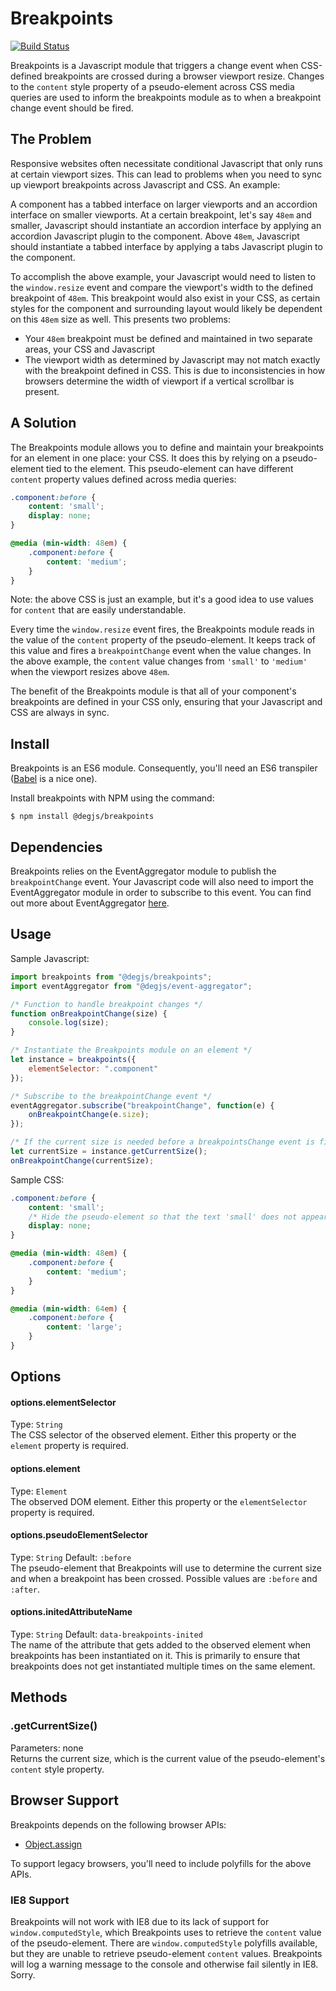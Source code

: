 # Breakpoints
[![Build Status](https://travis-ci.org/DEGJS/breakpoints.svg?branch=master)](https://travis-ci.org/DEGJS/breakpoints)

Breakpoints is a Javascript module that triggers a change event when CSS-defined breakpoints are crossed during a browser viewport resize. Changes to the ```content``` style property of a pseudo-element across CSS media queries are used to inform the breakpoints module as to when a breakpoint change event should be fired. 

## The Problem
Responsive websites often necessitate conditional Javascript that only runs at certain viewport sizes. This can lead to problems when you need to sync up viewport breakpoints across Javascript and CSS. An example: 

A component has a tabbed interface on larger viewports and an accordion interface on smaller viewports. At a certain breakpoint, let's say `48em` and smaller, Javascript should instantiate an accordion interface by applying an accordion Javascript plugin to the component. Above `48em`, Javascript should instantiate a tabbed interface by applying a tabs Javascript plugin to the component. 

To accomplish the above example, your Javascript would need to listen to the `window.resize` event and compare the viewport's width to the defined breakpoint of `48em`. This breakpoint would also exist in your CSS, as certain styles for the component and surrounding layout would likely be dependent on this `48em` size as well. This presents two problems:
- Your `48em` breakpoint must be defined and maintained in two separate areas, your CSS and Javascript
- The viewport width as determined by Javascript may not match exactly with the breakpoint defined in CSS. This is due to inconsistencies in how browsers determine the width of viewport if a vertical scrollbar is present. 

## A Solution
The Breakpoints module allows you to define and maintain your breakpoints for an element in one place: your CSS. It does this by relying on a pseudo-element tied to the element. This pseudo-element can have different `content` property values defined across media queries:
```css
.component:before {
    content: 'small';
    display: none;
}

@media (min-width: 48em) {
    .component:before {
        content: 'medium';
    }
}
```
Note: the above CSS is just an example, but it's a good idea to use values for `content` that are easily understandable. 

Every time the `window.resize` event fires, the Breakpoints module reads in the value of the `content` property of the pseudo-element. It keeps track of this value and fires a `breakpointChange` event when the value changes. In the above example, the `content` value changes from `'small'` to `'medium'` when the viewport resizes above `48em`.

The benefit of the Breakpoints module is that all of your component's breakpoints are defined in your CSS only, ensuring that your Javascript and CSS are always in sync.

## Install
Breakpoints is an ES6 module. Consequently, you'll need an ES6 transpiler ([Babel](https://babeljs.io) is a nice one).

Install breakpoints with NPM using the command:
```
$ npm install @degjs/breakpoints
```

## Dependencies
Breakpoints relies on the EventAggregator module to publish the `breakpointChange` event. Your Javascript code will also need to import the EventAggregator module in order to subscribe to this event. You can find out more about EventAggregator [here](https://github.com/DEGJS/eventAggregator).

## Usage
Sample Javascript:
```js
import breakpoints from "@degjs/breakpoints";
import eventAggregator from "@degjs/event-aggregator";

/* Function to handle breakpoint changes */
function onBreakpointChange(size) {
    console.log(size);
}

/* Instantiate the Breakpoints module on an element */
let instance = breakpoints({
    elementSelector: ".component"
});

/* Subscribe to the breakpointChange event */
eventAggregator.subscribe("breakpointChange", function(e) {
    onBreakpointChange(e.size);
});

/* If the current size is needed before a breakpointsChange event is fired, it can be retrieved from the Breakpoints instance */
let currentSize = instance.getCurrentSize();
onBreakpointChange(currentSize);
```

Sample CSS:
```css
.component:before {
    content: 'small';
    /* Hide the pseudo-element so that the text 'small' does not appear on screen */
    display: none;
}

@media (min-width: 48em) {
    .component:before {
        content: 'medium';
    }
}

@media (min-width: 64em) {
    .component:before {
        content: 'large';
    }
}
```


## Options

#### options.elementSelector
Type: `String`   
The CSS selector of the observed element. Either this property or the `element` property is required.

#### options.element
Type: `Element`   
The observed DOM element. Either this property or the `elementSelector` property is required.

#### options.pseudoElementSelector
Type: `String` Default: `:before`   
The pseudo-element that Breakpoints will use to determine the current size and when a breakpoint has been crossed. Possible values are `:before` and `:after`.

#### options.initedAttributeName
Type: `String` Default: `data-breakpoints-inited`   
The name of the attribute that gets added to the observed element when breakpoints has been instantiated on it. This is primarily to ensure that breakpoints does not get instantiated multiple times on the same element.

## Methods

### .getCurrentSize()
Parameters: none   
Returns the current size, which is the current value of the pseudo-element's `content` style property.

## Browser Support

Breakpoints depends on the following browser APIs:
+ [Object.assign](https://developer.mozilla.org/en-US/docs/Web/JavaScript/Reference/Global_Objects/Object/assign)

To support legacy browsers, you'll need to include polyfills for the above APIs.   
### IE8 Support
Breakpoints will not work with IE8 due to its lack of support for `window.computedStyle`, which Breakpoints uses to retrieve the `content` value of the pseudo-element. There are `window.computedStyle` polyfills available, but they are unable to retrieve pseudo-element `content` values. Breakpoints will log a warning message to the console and otherwise fail silently in IE8. Sorry.